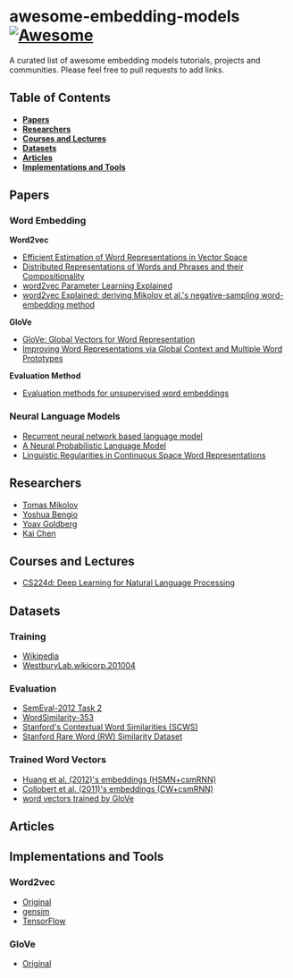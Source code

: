 # awesome-embedding-models[![Awesome](https://cdn.rawgit.com/sindresorhus/awesome/d7305f38d29fed78fa85652e3a63e154dd8e8829/media/badge.svg)](https://github.com/sindresorhus/awesome)
A curated list of awesome embedding models tutorials, projects and communities.
Please feel free to pull requests to add links.

## Table of Contents


* **[Papers](#papers)**
* **[Researchers](#researchers)**
* **[Courses and Lectures](#courses-and-lectures)**
* **[Datasets](#datasets)**
* **[Articles](#articles)**
* **[Implementations and Tools](#implementations-and-tools)**


## Papers
### Word Embedding

**Word2vec**

* [Efficient Estimation of Word Representations in Vector Space](https://arxiv.org/abs/1301.3781)
* [Distributed Representations of Words and Phrases and their Compositionality](https://arxiv.org/abs/1310.4546)
* [word2vec Parameter Learning Explained](https://arxiv.org/abs/1411.2738)
* [word2vec Explained: deriving Mikolov et al.'s negative-sampling word-embedding method](https://arxiv.org/abs/1402.3722)

**GloVe**

* [GloVe: Global Vectors for Word Representation](http://nlp.stanford.edu/pubs/glove.pdf)
* [Improving Word Representations via Global Context and Multiple Word Prototypes](http://www.aclweb.org/anthology/P12-1092)

**Evaluation Method**

* [Evaluation methods for unsupervised word embeddings](http://www.aclweb.org/anthology/D15-1036)

### Neural Language Models

* [Recurrent neural network based language model](http://www.fit.vutbr.cz/research/groups/speech/publi/2010/mikolov_interspeech2010_IS100722.pdf)
* [A Neural Probabilistic Language Model](http://www.jmlr.org/papers/volume3/bengio03a/bengio03a.pdf)
* [Linguistic Regularities in Continuous Space Word Representations](http://www.aclweb.org/anthology/N13-1090)

## Researchers

* [Tomas Mikolov](https://arxiv.org/find/all/1/all:+AND+Tomas+Mikolov/0/1/0/all/0/1)
* [Yoshua Bengio](https://arxiv.org/find/cs/1/au:+Bengio_Y/0/1/0/all/0/1)
* [Yoav Goldberg](https://arxiv.org/find/all/1/all:+AND+Yoav+Goldberg/0/1/0/all/0/1)
* [Kai Chen](https://arxiv.org/find/cs/1/au:+Chen_K/0/1/0/all/0/1)

## Courses and Lectures

* [CS224d: Deep Learning for Natural Language Processing](http://cs224d.stanford.edu/index.html)

## Datasets
### Training

* [Wikipedia](https://dumps.wikimedia.org/enwiki/)
* [WestburyLab.wikicorp.201004](http://www.socher.org/index.php/Main/ImprovingWordRepresentationsViaGlobalContextAndMultipleWordPrototypes)

### Evaluation

* [SemEval-2012 Task 2](https://www.cs.york.ac.uk/semeval-2012/task2.html)
* [WordSimilarity-353](http://www.cs.technion.ac.il/~gabr/resources/data/wordsim353/)
* [Stanford's Contextual Word Similarities (SCWS)](http://www.socher.org/index.php/Main/ImprovingWordRepresentationsViaGlobalContextAndMultipleWordPrototypes)
* [Stanford Rare Word (RW) Similarity Dataset](http://stanford.edu/~lmthang/morphoNLM/)

### Trained Word Vectors

* [Huang et al. (2012)'s embeddings (HSMN+csmRNN)](http://stanford.edu/~lmthang/morphoNLM/)
* [Collobert et al. (2011)'s embeddings (CW+csmRNN)](http://stanford.edu/~lmthang/morphoNLM/)
* [word vectors trained by GloVe](http://nlp.stanford.edu/projects/glove/)

## Articles

## Implementations and Tools
### Word2vec

* [Original](https://code.google.com/archive/p/word2vec/)
* [gensim](https://radimrehurek.com/gensim/models/word2vec.html)
* [TensorFlow](https://www.tensorflow.org/versions/r0.12/tutorials/word2vec/index.html)

### GloVe

* [Original](https://github.com/stanfordnlp/GloVe)
